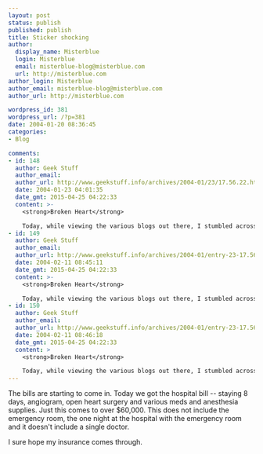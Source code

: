 ```yaml
---
layout: post
status: publish
published: publish
title: Sticker shocking
author:
  display_name: Misterblue
  login: Misterblue
  email: misterblue-blog@misterblue.com
  url: http://misterblue.com
author_login: Misterblue
author_email: misterblue-blog@misterblue.com
author_url: http://misterblue.com

wordpress_id: 381
wordpress_url: /?p=381
date: 2004-01-20 08:36:45
categories:
- Blog

comments:
- id: 148
  author: Geek Stuff
  author_email: 
  author_url: http://www.geekstuff.info/archives/2004-01/23/17.56.22.html
  date: 2004-01-23 04:01:35
  date_gmt: 2015-04-25 04:22:33
  content: >-
    <strong>Broken Heart</strong>

    Today, while viewing the various blogs out there, I stumbled across one, Misterblue, which had a most shocking story to tell. It's author had suffered a heart attack, undergone surgery, and is recovering. And he blogged about it. Words fail...
- id: 149
  author: Geek Stuff
  author_email: 
  author_url: http://www.geekstuff.info/archives/2004-01/entry-23-17.56.22.html
  date: 2004-02-11 08:45:11
  date_gmt: 2015-04-25 04:22:33
  content: >-
    <strong>Broken Heart</strong>

    Today, while viewing the various blogs out there, I stumbled across one, Misterblue, which had a most shocking story to tell. It's author had suffered a heart attack, undergone surgery, and is recovering. And he blogged about it. Words fail...
- id: 150
  author: Geek Stuff
  author_email: 
  author_url: http://www.geekstuff.info/archives/2004-01/entry-23-17.56.22.html
  date: 2004-02-11 08:46:18
  date_gmt: 2015-04-25 04:22:33
  content: >
    <strong>Broken Heart</strong>

    Today, while viewing the various blogs out there, I stumbled across one, Misterblue, which had a most shocking story to tell. It's author had suffered a heart attack, undergone surgery, and is recovering. And he blogged about it. Words fail...
---
```

<p>
The bills are starting to come in.
Today we got the hospital bill -- staying 8 days, angiogram, open heart surgery and various meds and anesthesia supplies.
Just this comes to over $60,000.
This does not include the emergency room, the one night at the hospital with the emergency room and it doesn't include a single doctor.
</p>
<p>
I sure hope my insurance comes through.
</p>
